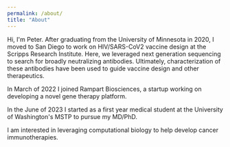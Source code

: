 ```yaml
---
permalink: /about/
title: "About"
---
```

Hi, I'm Peter.
After graduating from the University of Minnesota in 2020, I moved to San Diego to work on HIV/SARS-CoV2 vaccine design at the Scripps Research Institute. Here, we leveraged next generation sequencing to search for broadly neutralizing antibodies. Ultimately, characterization of these antibodies have been used to guide vaccine design and other therapeutics. 

In March of 2022 I joined Rampart Biosciences, a startup working on developing a novel gene therapy platform. 

In the June of 2023 I started as a first year medical student at the University of Washington's MSTP to pursue my MD/PhD.

I am interested in leveraging computational biology to help develop cancer immunotherapies.
